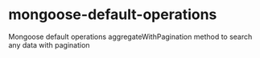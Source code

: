 # mongoose-default-operations
Mongoose default operations
  aggregateWithPagination method to search any data with pagination
